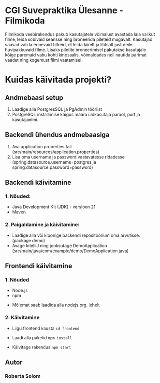 # CGI Suvepraktika Ülesanne - Filmikoda

Filmikoda veebirakendus pakub kasutajatele võimalust avastada laia valikut filme, leida sobivaid seansse ning broneerida pileteid mugavalt. Kasutajad saavad valida erinevaid filtreid, et leida kiirelt ja lihtsalt just neile huvipakkuvaid filme. Lisaks piletite broneerimisel pakutakse kasutajale kõige paremaid vabu kohti kinosaalis, võimaldades neil nautida parimat vaadet ning kogemust filmi vaatamisel.

# Kuidas käivitada projekti?

## Andmebaasi setup

1. Laadige alla PostgresSQL ja PgAdmin tööriist
2. PostgreSQL installimise käigus määra üldkasutaja parool, port ja kasutajanimi.

## Backendi ühendus andmebaasiga

1. Ava application.properties fail (src/main/resources/application.properties)
2. Lisa oma username ja password vastavatesse ridadesse (spring.datasource.username=postgres ja spring.datasource.password=password)

## Backendi käivitamine 

### 1. Nõuded:
  - Java Development Kit (JDK) - versioon 21
  - Maven

### 2. Paigaldamine ja käivitamine:
  - Laadige alla või kloonige backendi repositoorium oma arvutisse. (package demo)
  - Avage IntelliJ ning jooksutage DemoApplication (src/main/java/com/example/demo/DemoApplication.java)

## Frontendi käivitamine

### 1. Nõuded
   - Node.js
   - npm
   * Mõlemat saab laadida alla nodejs.org. lehelt

### 2. Käivitamine

- Liigu frontend kausta
`cd frontend`

- Laadi alla paketid
`npm install`

- Käivitage rakendus
`npm start`

## Autor
### Roberta Solom


